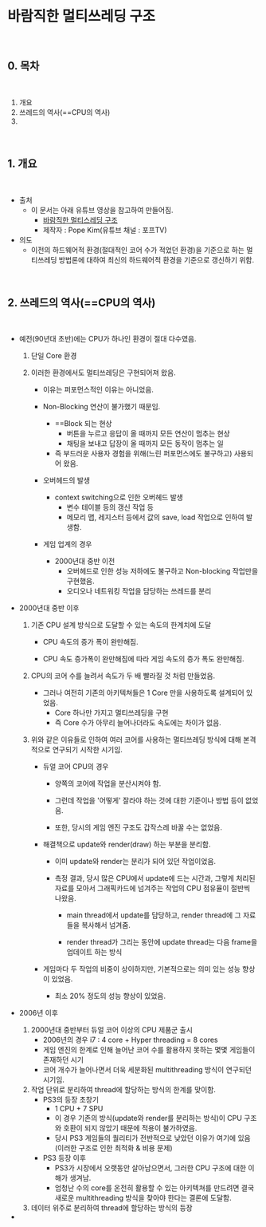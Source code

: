 # 바람직한 멀티쓰레딩 구조

<br>

## 0. 목차

<br>

1. 개요
2. 쓰레드의 역사(==CPU의 역사)
3. 

<br>

## 1. 개요

<br>

- 출처
  - 이 문서는 아래 유튜브 영상을 참고하여 만들어짐.
    - [바람직한 멀티스레딩 구조](https://www.youtube.com/watch?v=M1e9nmmD3II&t=132s)
    - 제작자 : Pope Kim(유튜브 채널 : 포프TV)
- 의도
  - 이전의 하드웨어적 환경(절대적인 코어 수가 적었던 환경)을 기준으로 하는 멀티쓰레딩 방법론에 대하여 최신의 하드웨어적 환경을 기준으로 갱신하기 위함.

<br>

## 2. 쓰레드의 역사(==CPU의 역사)

<br>

- 예전(90년대 초반)에는 CPU가 하나인 환경이 절대 다수였음.

  1. 단일 Core 환경

  2. 이러한 환경에서도 멀티쓰레딩은 구현되어져 왔음.

     - 이유는 퍼포먼스적인 이유는 아니었음.

     - Non-Blocking 연산이 불가했기 때문임.
       - ==Block 되는 현상
         - 버튼을 누르고 응답이 올 때까지 모든 연산이 멈추는 현상
         - 채팅을 보내고 답장이 올 때까지 모든 동작이 멈추는 일
       - 즉 부드러운 사용자 경험을 위해(느린 퍼포먼스에도 불구하고) 사용되어 왔음.
     - 오버헤드의 발생
       - context switching으로 인한 오버헤드 발생
         - 변수 테이블 등의 갱신 작업 등
         - 메모리 맵, 레지스터 등에서 값의 save, load 작업으로 인하여 발생함.
     - 게임 업계의 경우
       - 2000년대 중반 이전
         - 오버헤드로 인한 성능 저하에도 불구하고 Non-blocking 작업만을 구현했음.
         - 오디오나 네트워킹 작업을 담당하는 쓰레드를 분리

- 2000년대 중반 이후

  1. 기존 CPU 설계 방식으로 도달할 수 있는 속도의 한계치에 도달

     - CPU 속도의 증가 폭이 완만해짐.

     - CPU 속도 증가폭이 완만해짐에 따라 게임 속도의 증가 폭도 완만해짐.

  2. CPU의 코어 수를 늘려서 속도가 두 배 빨라질 것 처럼 만들었음.

     - 그러나 여전히 기존의 아키텍쳐들은 1 Core 만을 사용하도록 설계되어 있었음.
       - Core 하나만 가지고 멀티쓰레딩을 구현
       - 즉 Core 수가 아무리 늘어나더라도 속도에는 차이가 없음.

  3. 위와 같은 이유들로 인하여 여러 코어를 사용하는 멀티쓰레딩 방식에 대해 본격적으로 연구되기 시작한 시기임.

     - 듀얼 코어 CPU의 경우

       - 양쪽의 코어에 작업을 분산시켜야 함.

       - 그런데 작업을 '어떻게' 잘라야 하는 것에 대한 기준이나 방법 등이 없었음.
       - 또한, 당시의 게임 엔진 구조도 갑작스레 바꿀 수는 없었음.

     - 해결책으로 update와 render(draw) 하는 부분을 분리함.

       - 이미 update와 render는 분리가 되어 있던 작업이었음.

       - 측정 결과, 당시 많은 CPU에서 update에 드는 시간과, 그렇게 처리된 자료를 모아서 그래픽카드에 넘겨주는 작업의 CPU 점유율이 절반씩 나왔음.

         - main thread에서 update를 담당하고, render thread에 그 자료들을 복사해서 넘겨줌.

         - render thread가 그리는 동안에 update thread는 다음 frame을 업데이트 하는 방식

     - 게임마다 두 작업의 비중이 상이하지만, 기본적으로는 의미 있는 성능 향상이 있었음.

       - 최소 20% 정도의 성능 향상이 있었음.

- 2006년 이후

  1. 2000년대 중반부터 듀얼 코어 이상의 CPU 제품군 출시
     - 2006년의 경우 i7 : 4 core + Hyper threading = 8 cores
     - 게임 엔진의 한계로 인해 늘어난 코어 수를 활용하지 못하는 몇몇 게임들이 존재하던 시기
     - 코어 개수가 늘어나면서 더욱 세분화된 multithreading 방식이 연구되던 시기임.
  2. 작업 단위로 분리하여 thread에 할당하는 방식의 한계를 맞이함.
     - PS3의 등장 초창기
       - 1 CPU + 7 SPU
       - 이 경우 기존의 방식(update와 render를 분리하는 방식)이 CPU 구조와 호환이 되지 않았기 때문에 적용이 불가하였음.
       - 당시 PS3 게임들의 퀄리티가 전반적으로 낮았던 이유가 여기에 있음(이러한 구조로 인한 최적화 & 비용 문제)
     - PS3 등장 이후
       - PS3가 시장에서 오랫동안 살아남으면서, 그러한 CPU 구조에 대한 이해가 생겨남.
       - 엄청난 수의 core를 온전히 활용할 수 있는 아키텍쳐를 만드려면 결국 새로운 multithreading 방식을 찾아야 한다는 결론에 도달함.
  3. 데이터 위주로 분리하여 thread에 할당하는 방식의 등장

- 